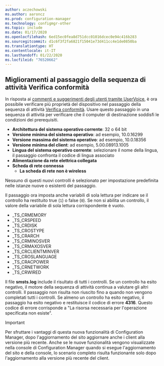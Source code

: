 ```yaml
---
author: aczechowski
ms.author: aaroncz
ms.prod: configuration-manager
ms.technology: configmgr-other
ms.topic: include
ms.date: 01/17/2020
ms.openlocfilehash: 6ed15ec0fea8d751dcc01016dcec0e94c416b283
ms.sourcegitcommit: d1c6f3f2fa6821f15041e73d411cc4e1de0850ba
ms.translationtype: HT
ms.contentlocale: it-IT
ms.lasthandoff: 01/22/2020
ms.locfileid: "76520662"
---
```

## <a name="bkmk_tsready"></a> Miglioramenti al passaggio della sequenza di attività Verifica conformità

<!--6005561-->

In risposta ai [commenti e suggerimenti degli utenti tramite UserVoice](https://configurationmanager.uservoice.com/forums/300492-ideas/suggestions/11011230-add-battery-power-state-check-to-task-sequence-c), è ora possibile verificare più proprietà del dispositivo nel passaggio della sequenza di attività [Verifica conformità](/configmgr/osd/understand/task-sequence-steps#BKMK_CheckReadiness). Usare questo passaggio in una sequenza di attività per verificare che il computer di destinazione soddisfi le condizioni dei prerequisiti.

- **Architettura del sistema operativo corrente**: 32 o 64 bit
- **Versione minima del sistema operativo**: ad esempio, 10.0.16299
- **Versione massima del sistema operativo**: ad esempio, 10.0.18356
- **Versione minima del client**: ad esempio, 5.00.08913.1005
- **Lingua del sistema operativo corrente**: selezionare il nome della lingua, il passaggio confronta il codice di lingua associato
- **Alimentazione da rete elettrica collegata**
- **Scheda di rete connessa**
  - **La scheda di rete non è wireless**

Nessuno di questi nuovi controlli è selezionato per impostazione predefinita nelle istanze nuove o esistenti del passaggio.

Il passaggio ora imposta anche variabili di sola lettura per indicare se il controllo ha restituito true (`1`) o false (`0`). Se non si abilita un controllo, il valore della variabile di sola lettura corrispondente è vuoto.

- _TS_CRMEMORY
- _TS_CRSPEED
- _TS_CRDISK
- _TS_CROSTYPE
- _TS_CRARCH
- _TS_CRMINOSVER
- _TS_CRMAXOSVER
- _TS_CRCLIENTMINVER
- _TS_CROSLANGUAGE
- _TS_CRACPOWER
- _TS_CRNETWORK
- _TS_CRWIRED

Il file **smsts.log** include il risultato di tutti i controlli. Se un controllo ha esito negativo, il motore della sequenza di attività continua a valutare gli altri controlli. Il passaggio non risulta non riuscito fino a quando non vengono completati tutti i controlli. Se almeno un controllo ha esito negativo, il passaggio ha esito negativo e restituisce il codice di errore **4316**. Questo codice di errore corrisponde a "La risorsa necessaria per l'operazione specificata non esiste".

> [!IMPORTANT]
> Per sfruttare i vantaggi di questa nuova funzionalità di Configuration Manager, dopo l'aggiornamento del sito aggiornare anche i client alla versione più recente. Anche se le nuove funzionalità vengono visualizzate nella console di Configuration Manager quando si esegue l'aggiornamento del sito e della console, lo scenario completo risulta funzionante solo dopo l'aggiornamento alla versione più recente del client.
